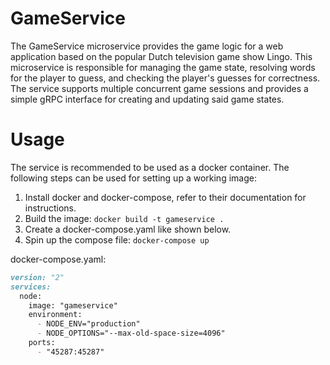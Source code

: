 # GameService

The GameService microservice provides the game logic for a web application based on the popular Dutch television game show Lingo. This microservice is responsible for managing the game state, resolving words for the player to guess, and checking the player's guesses for correctness. The service supports multiple concurrent game sessions and provides a simple gRPC interface for creating and updating said game states.

# Usage

The service is recommended to be used as a docker container. The following steps can be used for setting up a working image:

1. Install docker and docker-compose, refer to their documentation for instructions.
2. Build the image: `docker build -t gameservice .`
3. Create a docker-compose.yaml like shown below.  
4. Spin up the compose file: `docker-compose up` 

docker-compose.yaml:
```markdown
version: "2"
services:
  node:
    image: "gameservice"
    environment:
      - NODE_ENV="production"
      - NODE_OPTIONS="--max-old-space-size=4096"
    ports:
      - "45287:45287"
```
